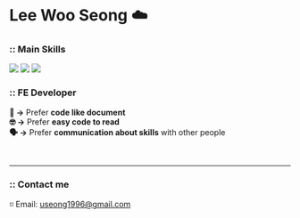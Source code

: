 # Lee Woo Seong ☁️

### **:: Main Skills**

<img src="https://img.shields.io/badge/Next.js-000000?style=flat&logo=Next.js&logoColor=white"> <img src="https://img.shields.io/badge/React.js-61DAFB?style=flat&logo=react&logoColor=black"/> <img src="https://img.shields.io/badge/Typescript-3178C6?style=flat&logo=typescript&logoColor=white"/>


### **:: FE Developer**

**📃 →** Prefer <strong>code like document</strong> <br>
**🤓 →** Prefer <strong>easy code to read</strong> <br>
**🗣️ →** Prefer <strong>communication about skills</strong> with other people



<!-- 작성하고 바꿔놓기 -->

<!-- #### ⬇️ **Works** ⬇️

◽️ **Portfolio:** in the works..<br>
◽️ **Blog:** in the works..<br>
-->

<br>

<!-- ◽️ **Portfolio:** [🔗 Link](https://scratched-cephalopod-eb9.notion.site/11db653cff404c93b682a31a7bb54cfe)<br>
◽️ **Blog:** [🔗 Link]()<br> -->

<!-- ◽️ **Portfolio** ➡️ [🔗 Link](https://scratched-cephalopod-eb9.notion.site/11db653cff404c93b682a31a7bb54cfe)<br>
◽️ **Blog** ➡️ [🔗 Link]()<br>

◽️ **Portfolio** → [🔗 Link](https://scratched-cephalopod-eb9.notion.site/11db653cff404c93b682a31a7bb54cfe)<br>
◽️ **Blog** → in the works..<br> -->

---

### **:: Contact me**

◽ Email: [useong1996@gmail.com](mailto:useong1996@gmail.com)

<!-- 자주 사용하는 언어 빈도 -->
<!-- https://github-readme-stats.vercel.app/api/top-langs/?username=leewooseong&layout=compact -->
<!-- 백준 티어 뱃지 -->
<!-- http://mazassumnida.wtf/api/v2/generate_badge?boj=lws1996 -->

<!--
나를 표현할 수 있는 문구 3가지 이상 넣기?
-> 한 가지를 적어도 추상적인 것 말고 수치로 말할 수 있는 것으로 얘기를 하자.
-> skillset에 대해서는 어디까지 진행했는지 어떤 프로젝트에서 어떤 기술을 써봤는지 적어보자. 어떤 언어는 어떤 것까지 해봤는지
Ex: html: 시멘틱 마크업, css: 애니메이션, js: tdd, 시각화, 최적화

https://dillinger.io/ : [readme.md](http://readme.md/) 파일의 변화를 바로바로 확인할 수 있는 사이트
-->

